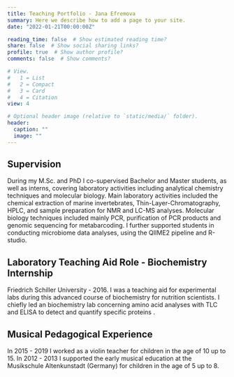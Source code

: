```yaml
---
title: Teaching Portfolio - Jana Efremova
summary: Here we describe how to add a page to your site.
date: "2022-01-21T00:00:00Z"

reading_time: false  # Show estimated reading time?
share: false  # Show social sharing links?
profile: true  # Show author profile?
comments: false  # Show comments?

# View.
#   1 = List
#   2 = Compact
#   3 = Card
#   4 = Citation
view: 4

# Optional header image (relative to `static/media/` folder).
header: 
  caption: ""
  image: ""
---
```


## Supervision

During my M.Sc. and PhD I co-supervised Bachelor and Master students, as well as interns, covering laboratory activities including analytical chemistry techniques and molecular biology. Main laboratory activities included the chemical extraction of marine invertebrates, Thin-Layer-Chromatography, HPLC, and sample preparation for NMR and LC-MS analyses. Molecular biology techniques included mainly PCR, purification of PCR products and genomic sequencing for metabarcoding. I further supported students in conducting microbiome data analyses, using the QIIME2 pipeline and R-studio.

## Laboratory Teaching Aid Role - Biochemistry Internship

Friedrich Schiller University - 2016. I was a teaching aid for experimental labs during this advanced course of biochemistry for nutrition scientists. I chiefly led an biochemistry lab concerning amino acid analyses with TLC and ELISA to detect and quantify specific proteins .

## Musical Pedagogical Experience

In 2015 - 2019 I worked as a violin teacher for children in the age of 10 up to 15. In 2012 - 2013 I supported the early musical education at the Musikschule Altenkunstadt (Germany) for children in the age of 5 up to 8.